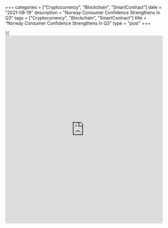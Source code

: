 +++
categories = ["Cryptocurrency", "Blockchain", "SmartContract"]
date = "2021-08-19"
description = "Norway Consumer Confidence Strengthens In Q3"
tags = ["Cryptocurrency", "Blockchain", "SmartContract"]
title = "Norway Consumer Confidence Strengthens In Q3"
type = "post"
+++

{{<iframe id="large-banner" src="https://www.bounty.group/#slide=24.0" width="100%" height="600" scrolling="no" style="border: 0px solid rgb(216, 221, 230); border-radius: 3px;">}}

Norway consumer confidence strengthens in the third quarter, results of
a survey by Finance Norway showed on Thursday.

The seasonally adjusted consumer confidence rose to 10.9 in the third
quarter from 4.7 in the second quarter.

The survey for the third quarter shows that Norwegians have faith in the
country's [economy][1], but choose to postpone higher consumption in
favor of increased savings and loan repayments, CEO of Finans Norge,
Idar Kreutzer, said.

The unadjusted indicator improved 12.5 in the third quarter from 4.5 in
the previous quarter.

For comments and feedback [contact](https://www.playgroundfx.com/contact/): editorial@rtt[news](https://www.letsplayfx.com/blog/forex-news-website/).com

[Economic News][1]

 **What parts of the world are seeing the best (and worst) economic
performances lately? Click[here][2] to check out our [Econ Scorecard][2]
and find out! See up-to-the-moment [ranking](https://www.playgroundfx.com/blog/crypto-exchange-ranking/)s for the best and worst
performers in [GDP][3], [unemployment rate][4], [inflation][5] and much
more.**

   1. www.rtt[news](https://www.letsplayfx.com/blog/forex-news-website/).com/Content/EconomicNews.aspx
   2. www.rtt[news](https://www.letsplayfx.com/blog/forex-news-website/).com/economic-scorecard/world-rank/unemployment-rate/highest-performance.aspx
   3. www.rtt[news](https://www.letsplayfx.com/blog/forex-news-website/).com/economic-scorecard/world-rank/GDP/highest-performance.aspx
   4. www.rtt[news](https://www.letsplayfx.com/blog/forex-news-website/).com/economic-scorecard/world-rank/unemployment-rate/lowest-performance.aspx
   5. www.rtt[news](https://www.letsplayfx.com/blog/forex-news-website/).com/economic-scorecard/world-rank/CPI/highest-performance.aspx